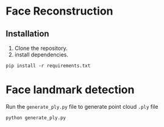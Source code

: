 # Face Reconstruction

## Installation
1. Clone the repository.
2. install dependencies.

```
pip install -r requirements.txt
```

# Face landmark detection
Run the ```generate_ply.py``` file to generate point cloud ```.ply``` file

```
python generate_ply.py
```
